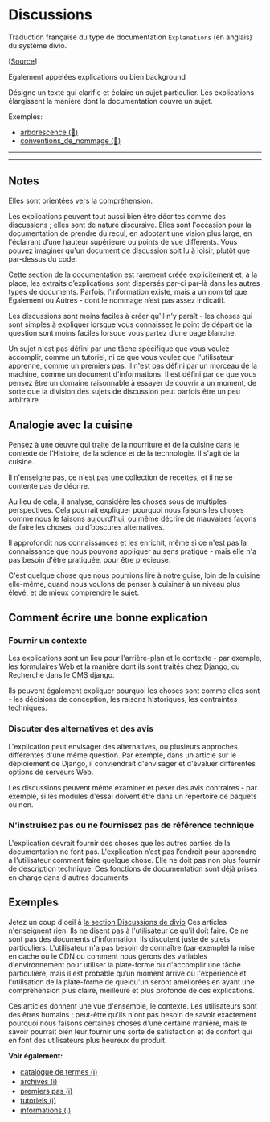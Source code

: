 # Discussions
Traduction française du type de documentation `Explanations` (en anglais) du système divio.

[[Source][divio_explanation]]

Egalement appelées explications ou bien background

Désigne un texte qui clarifie et éclaire un sujet particulier. Les explications élargissent la manière dont la documentation couvre un sujet.

Exemples:
* [arborescence (💭)][exemple_concret_1]
* [conventions_de_nommage (💭)][exemple_concret_2]

***
***

## Notes
Elles sont orientées vers la compréhension.

Les explications peuvent tout aussi bien être décrites comme des discussions ; elles sont de nature discursive. Elles sont l'occasion pour la documentation de prendre du recul, en adoptant une vision plus large, en l'éclairant d’une hauteur supérieure ou points de vue différents. Vous pouvez imaginer qu'un document de discussion soit lu à loisir, plutôt que par-dessus du code.

Cette section de la documentation est rarement créée explicitement et, à la place, les extraits d’explications sont dispersés par-ci par-là dans les autres types de documents. Parfois, l’information existe, mais a un nom tel que Egalement ou Autres - dont le nommage n’est pas assez indicatif.

Les discussions sont moins faciles à créer qu'il n'y paraît - les choses qui sont simples à expliquer lorsque vous connaissez le point de départ de la question sont moins faciles lorsque vous partez d’une page blanche.

Un sujet n'est pas défini par une tâche spécifique que vous voulez accomplir, comme un tutoriel, ni ce que vous voulez que l'utilisateur apprenne, comme un premiers pas. Il n'est pas défini par un morceau de la machine, comme un document d'informations. Il est défini par ce que vous pensez être un domaine raisonnable à essayer de couvrir à un moment, de sorte que la division des sujets de discussion peut parfois être un peu arbitraire.

## Analogie avec la cuisine
Pensez à une oeuvre qui traite de la nourriture et de la cuisine dans le contexte de l’Histoire, de la science et de la technologie. Il s'agit de la cuisine.

Il n'enseigne pas, ce n'est pas une collection de recettes, et il ne se contente pas de décrire.

Au lieu de cela, il analyse, considère les choses sous de multiples perspectives. Cela pourrait expliquer pourquoi nous faisons les choses comme nous le faisons aujourd’hui, ou même décrire de mauvaises façons de faire les choses, ou d’obscures alternatives.

Il approfondit nos connaissances et les enrichit, même si ce n'est pas la connaissance que nous pouvons appliquer au sens pratique - mais elle n'a pas besoin d'être pratiquée, pour être précieuse.

C'est quelque chose que nous pourrions lire à notre guise, loin de la cuisine elle-même, quand nous voulons de penser à cuisiner à un niveau plus élevé, et de mieux comprendre le sujet.

## Comment écrire une bonne explication
### Fournir un contexte
Les explications sont un lieu pour l'arrière-plan et le contexte - par exemple, les formulaires Web et la manière dont ils sont traités chez Django, ou Recherche dans le CMS django.

Ils peuvent également expliquer pourquoi les choses sont comme elles sont - les décisions de conception, les raisons historiques, les contraintes techniques.

### Discuter des alternatives et des avis
L'explication peut envisager des alternatives, ou plusieurs approches différentes d'une même question. Par exemple, dans un article sur le déploiement de Django, il conviendrait d'envisager et d'évaluer différentes options de serveurs Web.

Les discussions peuvent même examiner et peser des avis contraires - par exemple, si les modules d'essai doivent être dans un répertoire de paquets ou non.

### N'instruisez pas ou ne fournissez pas de référence technique
L'explication devrait fournir des choses que les autres parties de la documentation ne font pas. L'explication n’est pas l’endroit pour apprendre à l'utilisateur comment faire quelque chose. Elle ne doit pas non plus fournir de description technique. Ces fonctions de documentation sont déjà prises en charge dans d'autres documents.

## Exemples
Jetez un coup d'oeil à [la section Discussions de divio][exemple_explanation]
Ces articles n'enseignent rien. Ils ne disent pas à l'utilisateur ce qu'il doit faire. Ce ne sont pas des documents d'information. Ils discutent juste de sujets particuliers. L'utilisateur n'a pas besoin de connaître (par exemple) la mise en cache ou le CDN ou comment nous gérons des variables d'environnement pour utiliser la plate-forme ou d'accomplir une tâche particulière, mais il est probable qu’un moment arrive où l'expérience et l'utilisation de la plate-forme de quelqu'un seront améliorées en ayant une compréhension plus claire, meilleure et plus profonde de ces explications.

Ces articles donnent une vue d'ensemble, le contexte. Les utilisateurs sont des êtres humains ; peut-être qu'ils n'ont pas besoin de savoir exactement pourquoi nous faisons certaines choses d'une certaine manière, mais le savoir pourrait bien leur fournir une sorte de satisfaction et de confort qui en font des utilisateurs plus heureux du produit.

**Voir également:**
* [catalogue de termes (ℹ️)][doctype_catalogue_de_termes]
* [archives (ℹ️)][doctype_archives]
* [premiers pas (ℹ️)][doctype_premiers_pas]
* [tutoriels (ℹ️)][doctype_tutoriels]
* [informations (ℹ️)][doctype_informations]

[exemple_explanation]: https://docs.divio.com/background/
[divio_explanation]: https://docs.divio.com/documentation-system/explanation/
[exemple_concret_1]: ../discussions/arborescence.md
[exemple_concret_2]: ../discussions/conventions_de_nommage.md
[doctype_catalogue_de_termes]: ./catalogue_de_termes.md
[doctype_archives]: ./archives.md
[doctype_premiers_pas]: ./premiers_pas.md
[doctype_tutoriels]: ./tutoriels.md
[doctype_informations]: ./informations.md
